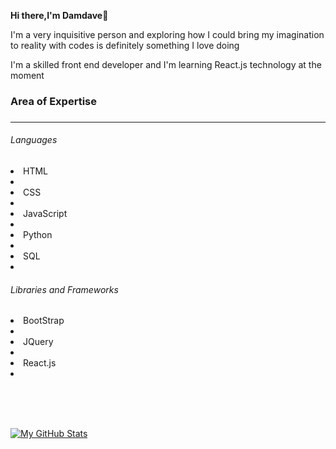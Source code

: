 <!--
**DAMDAVE/Damdave** is a ✨ _special_ ✨ repository because its `README.md` (this file) appears on your GitHub profile.

Here are some ideas to get you started:

- 🔭 I’m currently working on ...
- 🌱 I’m currently learning ...
- 👯 I’m looking to collaborate on ...
- 🤔 I’m looking for help with ...
- 💬 Ask me about ...
- 📫 How to reach me: ...
- 😄 Pronouns: ...
- ⚡ Fun fact: ...
-->

<b>Hi there,I'm Damdave</b>👋<br>
<p>I'm a very inquisitive person and exploring how I could bring my imagination to reality with codes is definitely something I love doing</p>
<p>I'm a skilled front end developer and I'm learning React.js technology at the moment</p>
<h3>Area of Expertise<h3/><hr>
<h6>Languages</h6>
<li>HTML<li/><li>CSS<li/><li>JavaScript<li/><li>Python<li/><li>SQL<li/>
<h6>Libraries and Frameworks</h6>
<li>BootStrap<li/><li>JQuery<li/><li>React.js<li/>

<br><br><br>
<!--[![trophy](https://github-profile-trophy.vercel.app/?username=damdave&margin-w=8)](https://github.com/ryo-ma/github-profile-trophy) -->
[![My GitHub Stats](https://github-readme-stats.vercel.app/api/?username=damdave&count_private=true&theme=tokyonight&showicons=true&hide_border=true)]()

